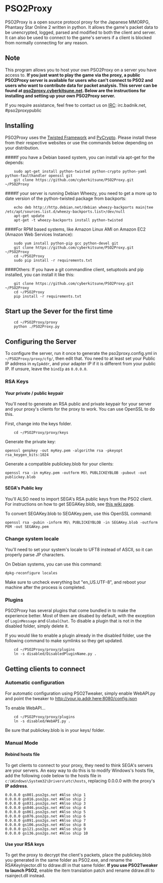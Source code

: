 # PSO2Proxy
PSO2Proxy is a open source protocol proxy for the Japanese MMORPG, Phantasy Star Online 2 written in python. It allows the game's packet data to be unencrypted, logged, parsed and modified to both the client and server. It can also be used to connect to the game's servers if a client is blocked from normally connecting for any reason.

## Note
This program allows you to host your own PSO2Proxy on a server you have access to. 
**If you just want to play the game via the proxy, a public PSO2Proxy server is available for users who can't connect to PSO2 and users who want to contribute data for packet analysis. This server can be found at [pso2proxy.cyberkitsune.net](http://pso2proxy.cyberkitsune.net/). Below are the instructions for installing and setting up your own PSO2Proxy server.**

If you require assistance, feel free to contact us on [IRC](irc://irc.badnik.net/pso2proxypublic): irc.badnik.net, #pso2proxypublic
## Installing
PSO2Proxy uses the [Twisted Framework](https://twistedmatrix.com/trac/) and [PyCrypto](https://www.dlitz.net/software/pycrypto/). Please install these from their respective websites or use the commands below depending on your distribution.

####If you have a Debian based system, you can install via apt-get for the depends:

```
    sudo apt-get install python-twisted python-crypto python-yaml python-faulthandler openssl git
    git clone https://github.com/cyberkitsune/PSO2Proxy.git ~/PSO2Proxy
```

####If your server is running Debian Wheezy, you need to get a more up to date version of the python-twisted package from backports:
```
    echo deb http://http.debian.net/debian wheezy-backports main|tee /etc/apt/sources.list.d/wheezy-backports.list>/dev/null
    apt-get update
    apt-get -t wheezy-backports install python-twisted
```

####For RPM based systems, like Amazon Linux AMI on Amazon EC2 (Amazon Web Services Instance):

```
    sudo yum install python-pip gcc python-devel git
    git clone https://github.com/cyberkitsune/PSO2Proxy.git ~/PSO2Proxy
    cd ~/PSO2Proxy
    sudo pip install -r requirements.txt
```

####Others: If you have a git commandline client, setuptools and pip installed, you can install it like this:

```
    git clone https://github.com/cyberkitsune/PSO2Proxy.git ~/PSO2Proxy
    cd ~/PSO2Proxy
    pip install -r requirements.txt
```

## Start up the Sever for the first time
```
    cd ~/PSO2Proxy/proxy
    python ./PSO2Proxy.py
```

## Configuring the Server
To configure the server, run it once to generate the pso2proxy.config.yml in `~/PSO2Proxy/proxy/cfg/`, then edit that. You need to at least set your Public IP address in `myIpAddr`, and your adapter IP if it is different from your public IP. If unsure, leave the `bindIp` as `0.0.0.0`.
### RSA Keys
#### Your private / public keypair
You'll need to generate an RSA public and private keypair for your server and your proxy's clients for the proxy to work. You can use OpenSSL to do this.

First, change into the keys folder.
```
    cd ~/PSO2Proxy/proxy/keys
```

Generate the private key:

`openssl genpkey -out myKey.pem -algorithm rsa -pkeyopt rsa_keygen_bits:1024`

Generate a compatible publickey.blob for your clients:

`openssl rsa -in myKey.pem -outform MS\ PUBLICKEYBLOB -pubout -out publickey.blob`
#### SEGA's Public key
You'll ALSO need to import SEGA's RSA public keys from the PSO2 client. For instructions on how to get SEGAKey.blob, see [this wiki page](https://github.com/cyberkitsune/PSO2Proxy/wiki/Getting-SEGA's-RSA-Keys).

To convert SEGAKey.blob to SEGAKey.pem, use this OpenSSL command:

`openssl rsa -pubin -inform MS\ PUBLICKEYBLOB -in SEGAKey.blob -outform PEM -out SEGAKey.pem`

### Change system locale
You'll need to set your system's locale to UFT8 instead of ASCII, so it can properly parse JP characters.

On Debian systems, you can use this command:

`dpkg-reconfigure locales`

Make sure to uncheck everything but "en_US.UTF-8", and reboot your machine after the process is completed.

### Plugins
PSO2Proxy has several plugins that come bundled in to make the experience better. Most of them are disabed by default, with the exception of `LoginMessage` and `GlobalChat`. To disable a plugin that is not in the disabled folder, simply delete it.

If you would like to enable a plugin already in the disabled folder, use the following command to make symlinks so they get updated.
```
    cd ~/PSO2Proxy/proxy/plugins
    ln -s disabled/DisabledPluginName.py .
```
## Getting clients to connect
### Automatic configuration
For automatic configuration using PSO2Tweaker, simply enable WebAPI.py and point the tweaker to http://your.ip.addr.here:8080/config.json

To enable WebAPI...
```
    cd ~/PSO2Proxy/proxy/plugins
    ln -s disabled/WebAPI.py .
```
Be sure that publickey.blob is in your keys/ folder.
### Manual Mode
#### Rebind hosts file
To get clients to connect to your proxy, they need to think SEGA's servers are your servers. An easy way to do this is to modify Windows's hosts file, add the following code below to the hosts file in `c:\Windows\System32\Drivers\etc\hosts`, replacing 0.0.0.0 with the proxy's **IP address**.
```
0.0.0.0 gs001.pso2gs.net #Also ship 1
0.0.0.0 gs016.pso2gs.net #Also ship 2
0.0.0.0 gs031.pso2gs.net #Also ship 3
0.0.0.0 gs046.pso2gs.net #Also ship 4
0.0.0.0 gs061.pso2gs.net #Also ship 5
0.0.0.0 gs076.pso2gs.net #Also ship 6
0.0.0.0 gs091.pso2gs.net #Also ship 7
0.0.0.0 gs106.pso2gs.net #Also ship 8
0.0.0.0 gs121.pso2gs.net #Also ship 9
0.0.0.0 gs136.pso2gs.net #Also ship 10
```
#### Use your RSA keys
To get the proxy to decrypt the client's packets, place the publickey.blob you generated in the same folder as PSO2.exe, and rename the RSAKeyInjector.dll to ddraw.dll in that same folder. **If you use PSO2Tweaker to launch PSO2**, enable the item translation patch and rename ddraw.dll to rsainject.dll instead.

